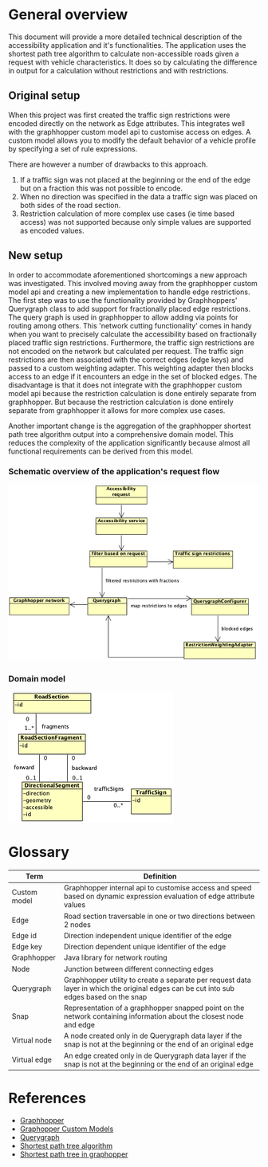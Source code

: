 # General overview

This document will provide a more detailed technical description of the accessibility application and it's functionalities.
The application uses the shortest path tree algorithm to calculate non-accessible roads given a request with vehicle characteristics.
It does so by calculating the difference in output for a calculation without restrictions and with restrictions.

## Original setup

<p>
When this project was first created the traffic sign restrictions were encoded directly on the network as Edge attributes.
This integrates well with the graphhopper custom model api to customise access on edges.
A custom model allows you to modify the default behavior of a vehicle profile by specifying a set of rule expressions.
 </p>
<p>There are however a number of drawbacks to this approach.</p>

1. If a traffic sign was not placed at the beginning or the end of the edge but on a fraction this was not possible to encode.
2. When no direction was specified in the data a traffic sign was placed on both sides of the road section.
3. Restriction calculation of more complex use cases (ie time based access) was not supported because only simple values are supported as
   encoded values.

## New setup

<p>
In order to accommodate aforementioned shortcomings a new approach was investigated.
This involved moving away from the graphhopper custom model api and creating a new implementation to handle edge restrictions.
The first step was to use the functionality provided by Graphhoppers' Querygraph class to add support for fractionally placed edge restrictions.
The query graph is used in graphhopper to allow adding via points for routing among others.
This 'network cutting functionality' comes in handy when you want to precisely calculate the accessibility based on fractionally placed traffic sign restrictions.
Furthermore, the traffic sign restrictions are not encoded on the network but calculated per request.
The traffic sign restrictions are then associated with the correct edges (edge keys) and passed to a custom weighting adapter.
This weighting adapter then blocks access to an edge if it encounters an edge in the set of blocked edges.
The disadvantage is that it does not integrate with the graphhopper custom model api because the restriction calculation is done entirely separate from graphhopper.
But because the restriction calculation is done entirely separate from graphhopper it allows for more complex use cases.
</p>
<p>
Another important change is the aggregation of the graphhopper shortest path tree algorithm output into a comprehensive domain model. 
This reduces the complexity of the application significantly because almost all functional requirements can be derived from this model.
</p>

### Schematic overview of the application's request flow

![](schematic-overview.png)

### Domain model

![](domain-model.png)

# Glossary

| Term         | Definition                                                                                                                              |
|--------------|-----------------------------------------------------------------------------------------------------------------------------------------|
| Custom model | Graphhopper internal api to customise access and speed based on dynamic expression evaluation of edge attribute values                  |
| Edge         | Road section traversable in one or two directions between 2 nodes                                                                       |
| Edge id      | Direction independent unique identifier of the edge                                                                                     |
| Edge key     | Direction dependent unique identifier of the edge                                                                                       |
| Graphhopper  | Java library for network routing                                                                                                        |
| Node         | Junction between different connecting edges                                                                                             |
| Querygraph   | Graphhopper utility to create a separate per request data layer in which the original edges can be cut into sub edges based on the snap |
| Snap         | Representation of a graphhopper snapped point on the network containing information about the closest node and edge                     |
| Virtual node | A node created only in de Querygraph data layer if the snap is not at the beginning or the end of an original edge                      |
| Virtual edge | An edge created only in de Querygraph data layer if the snap is not at the beginning or the end of an original edge                     |

# References

- [Graphhopper](https://github.com/graphhopper/graphhopper)
- [Graphopper Custom Models](https://github.com/graphhopper/graphhopper/blob/master/docs/core/custom-models.md)
- [Querygraph](https://github.com/graphhopper/graphhopper/blob/master/docs/core/low-level-api.md)
- [Shortest path tree algorithm ](https://en.wikipedia.org/wiki/Shortest-path_tree)
- [Shortest path tree in graphopper](https://github.com/graphhopper/graphhopper/blob/master/docs/isochrone/java.md)

